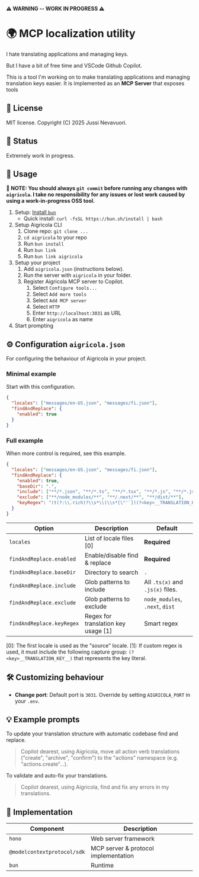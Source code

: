 **⚠️ WARNING -- WORK IN PROGRESS ⚠️**

# 🌍 MCP localization utility

I hate translating applications and managing keys.

But I have a bit of free time and VSCode Github Copilot.

This is a tool I'm working on to make translating applications and managing translation keys easier. It is implemented as an **MCP Server** that exposes tools

## 📄 License

MIT license. Copyright (C) 2025 Jussi Nevavuori.

## 🚧 Status

Extremely work in progress.

## 🚀 Usage

**🚨 NOTE: You should always `git commit` before running any changes with `aigricola`. I take no responsibility for any issues or lost work caused by using a work-in-progress OSS tool.**

1. Setup: [Install `bun`](https://bun.sh/docs/installation)
   - Quick install: `curl -fsSL https://bun.sh/install | bash`
2. Setup Aigricola CLI
   1. Clone repo: `git clone ...`
   2. `cd aigricola` to your repo
   3. Run `bun install`
   4. Run `bun link`
   5. Run `bun link aigricola`
3. Setup your project
   1. Add `aigricola.json` (instructions below).
   2. Run the server with `aigricola` in your folder.
   3. Register Aigricola MCP server to Copilot.
      1. Select `Configure tools...`
      2. Select `Add more tools`
      3. Select `Add MCP server`
      4. Select `HTTP`
      5. Enter `http://localhost:3031` as URL
      6. Enter `aigricola` as name
4. Start prompting

## ⚙️ Configuration `aigricola.json`

For configuring the behaviour of Aigricola in your project.

### Minimal example

Start with this configuration.

```json
{
  "locales": ["messages/en-US.json", "messages/fi.json"],
  "findAndReplace": {
    "enabled": true
  }
}
```

### Full example

When more control is required, see this example.

```json
{
  "locales": ["messages/en-US.json", "messages/fi.json"],
  "findAndReplace": {
    "enabled": true,
    "baseDir": ".",
    "include": ["**/*.json", "**/*.ts", "**/*.tsx", "**/*.js", "**/*.jsx"],
    "exclude": ["**/node_modules/**", "**/.next/**", "**/dist/**"],
    "keyRegex": "(t(?:\\.rich)?\\s*\\(\\s*[\"'`])(?<key>__TRANSLATION_KEY__)([\"'`])"
  }
}
```

| Option                    | Description                         | Default                          |
| ------------------------- | ----------------------------------- | -------------------------------- |
| `locales`                 | List of locale files [0]            | **Required**                     |
| `findAndReplace.enabled`  | Enable/disable find & replace       | **Required**                     |
| `findAndReplace.baseDir`  | Directory to search                 | `.`                              |
| `findAndReplace.include`  | Glob patterns to include            | All `.ts(x)` and `.js(x)` files. |
| `findAndReplace.exclude`  | Glob patterns to exclude            | `node_modules`, `.next`, `dist`  |
| `findAndReplace.keyRegex` | Regex for translation key usage [1] | Smart regex                      |

[0]: The first locale is used as the "source" locale.
[1]: If custom regex is used, it must include the following capture group: `(?<key>__TRANSLATION_KEY__)` that represents the key literal.

## 🛠️ Customizing behaviour

- **Change port**: Default port is `3031`. Override by setting `AIGRICOLA_PORT` in your `.env`.

## 💡 Example prompts

To update your translation structure with automatic codebase find and replace.

> Copilot dearest, using Aigricola, move all action verb translations ("create", "archive", "confirm") to the "actions" namespace (e.g. "actions.create"...).

To validate and auto-fix your translations.

> Copilot dearest, using Aigricola, find and fix any errors in my translations.

## 🧰 Implementation

| Component                   | Description                          |
| --------------------------- | ------------------------------------ |
| `hono`                      | Web server framework                 |
| `@modelcontextprotocol/sdk` | MCP server & protocol implementation |
| `bun`                       | Runtime                              |
